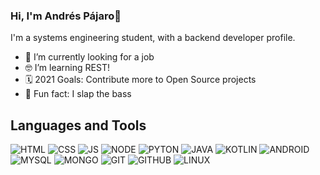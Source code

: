 ### Hi, I'm Andrés Pájaro🐣

I'm a systems engineering student, with a backend developer profile.

- 💼 I’m currently looking for a job
- 🤓 I’m learning REST!
- 🗓 2021 Goals: Contribute more to Open Source projects
- 🎸 Fun fact: I slap the bass

## Languages and Tools

![HTML](https://img.shields.io/badge/-HTML5-orange?style=flat-square&logo=html5&logoColor=white)
![CSS](https://img.shields.io/badge/-CSS3-blue?style=flat-square&logo=css3&logoColor=white)
![JS](https://img.shields.io/badge/-JavaScript-black?style=flat&logo=javascript)
![NODE](https://img.shields.io/badge/-Node.js-black?style=flat&logo=node.js)
![PYTON](https://img.shields.io/badge/-Python-black?style=flat&logo=python)
![JAVA](https://img.shields.io/badge/-Java-red?style=flat&logo=java)
![KOTLIN](https://img.shields.io/badge/-Kotlin-ff1d77?style=flat&logo=kotlin)
![ANDROID](https://img.shields.io/badge/-Android%20Studio-black?style=flat&logo=android)
![MYSQL](https://img.shields.io/badge/-MySQL-2d638f?style=flat&logo=mysql&logoColor=white)
![MONGO](https://img.shields.io/badge/-MongoDB-green?style=flat&logo=mongodb)
![GIT](https://img.shields.io/badge/-Git-black?style=flat&logo=git)
![GITHUB](https://img.shields.io/badge/-GitHub-black?style=flat&logo=github)
![LINUX](https://img.shields.io/badge/-Linux-grey?style=flat&logo=linux)
